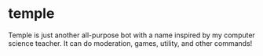 # temple
Temple is just another all-purpose bot with a name inspired by my computer science teacher. It can do moderation, games, utility, and other commands!
